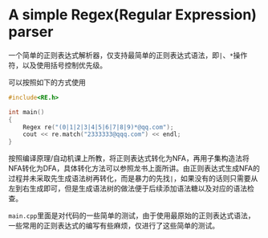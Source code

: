 # A simple Regex(Regular Expression) parser

一个简单的正则表达式解析器，仅支持最简单的正则表达式语法，即`|`、`*`操作符，以及使用括号控制优先级。

可以按照如下的方式使用

```c++
#include<RE.h>

int main()
{
    Regex re("(0|1|2|3|4|5|6|7|8|9)*@qq.com");
    cout << re.match("2333333@qqq.com") << endl;
}
```

按照编译原理/自动机课上所教，将正则表达式转化为NFA，再用子集构造法将NFA转化为DFA，具体转化方法可以参照龙书上面所讲。由正则表达式生成NFA的过程并未采取先生成语法树再转化，而是暴力的先找`|`，如果没有的话则只需要从左到右生成即可，但是生成语法树的做法便于后续添加语法糖以及对应的语法检查。

`main.cpp`里面是对代码的一些简单的测试，由于使用最原始的正则表达式语法，一些常用的正则表达式的编写有些麻烦，仅进行了这些简单的测试。



